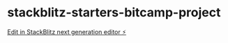 # stackblitz-starters-bitcamp-project

[Edit in StackBlitz next generation editor ⚡️](https://stackblitz.com/~/github.com/Itsmeelo/stackblitz-starters-bitcamp-project)